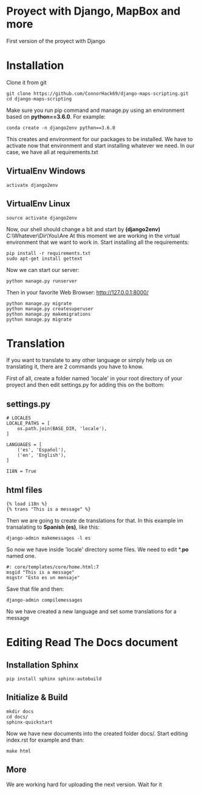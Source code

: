 
# Proyect with Django, MapBox and more

First version of the proyect with Django


# Installation

Clone it from git

    git clone https://github.com/ConnorHack69/django-maps-scripting.git
    cd django-maps-scripting

Make sure you run pip command and manage.py using an environment based on **python==3.6.0**. For example:

    conda create -n django2env python==3.6.0
    
This creates and environment for our packages to be installed. We have to activate now that environment and start installing whatever we need. In our case, we have all at requirements.txt

## VirtualEnv Windows

    activate django2env
    
## VirtualEnv Linux

    source activate django2env
    
Now, our shell should change a bit and start by **(**django2env**)** C:\Whatever\Dir\You\Are
At this moment we are working in the virtual environment that we want to work in. Start installing all the requirements:

    pip install -r requirements.txt
    sudo apt-get install gettext

Now we can start our server:

    python manage.py runserver
    
Then in your favorite Web Browser: http://127.0.0.1:8000/

    python manage.py migrate
    python manage.py createsuperuser
    python manage.py makemigrations
    python manage.py migrate
    
# Translation

If you want to translate to any other language or simply help us on translating it, there are 2 commands you have to know.

First of all, create a folder named 'locale' in your root directory of your proyect and then edit settings.py for adding this on the bottom:

## settings.py

    # LOCALES
    LOCALE_PATHS = [
        os.path.join(BASE_DIR, 'locale'),
    ]

    LANGUAGES = [
        ('es', 'Español'),
        ('en', 'English'),
    ]
    
    I18N = True
    
## html files

    {% load i18n %}
    {% trans "This is a message" %}
    
Then we are going to create de translations for that. In this example im transalating to **Spanish (es)**, like this:

    django-admin makemessages -l es
    
So now we have inside 'locale' directory some files. We need to edit \*.**po** named one.

    #: core/templates/core/home.html:7
    msgid "This is a message"
    msgstr "Esto es un mensaje"
    
Save that file and then:

    django-admin compilemessages
    
No we have created a new language and set some translations for a message

# Editing Read The Docs document

## Installation Sphinx

    pip install sphinx sphinx-autobuild

## Initialize & Build

    mkdir docs
    cd docs/
    sphinx-quickstart

Now we have new documents into the created folder docs/. Start editing index.rst for example and than:

    make html

## More

We are working hard for uploading the next version. Wait for it
